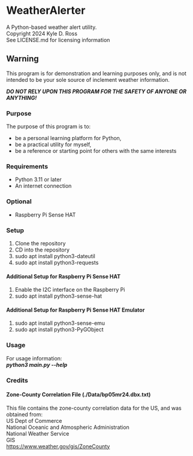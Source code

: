 # WeatherAlerter  
A Python-based weather alert utility.  
Copyright 2024 Kyle D. Ross  
See LICENSE.md for licensing information

## Warning  

This program is for demonstration and learning purposes only, and is not intended to be your sole source of inclement weather information.

**_DO NOT RELY UPON THIS PROGRAM FOR THE SAFETY OF ANYONE OR ANYTHING!_**

### Purpose  

The purpose of this program is to:
- be a personal learning platform for Python,
- be a practical utility for myself,
- be a reference or starting point for others with the same interests

### Requirements
- Python 3.11 or later
- An internet connection

### Optional
- Raspberry Pi Sense HAT

### Setup
1. Clone the repository
2. CD into the repository
3. sudo apt install python3-dateutil
4. sudo apt install python3-requests


#### Additional Setup for Raspberry Pi Sense HAT
1. Enable the I2C interface on the Raspberry Pi
2. sudo apt install python3-sense-hat

#### Additional Setup for Raspberry Pi Sense HAT Emulator
1. sudo apt install python3-sense-emu
2. sudo apt install python3-PyGObject

### Usage
For usage information:  
**_python3 main.py --help_**

### Credits
#### Zone-County Correlation File (./Data/bp05mr24.dbx.txt)
This file contains the zone-county correlation data for the US, and was obtained from:  
US Dept of Commerce  
National Oceanic and Atmospheric Administration  
National Weather Service  
GIS  
https://www.weather.gov/gis/ZoneCounty
